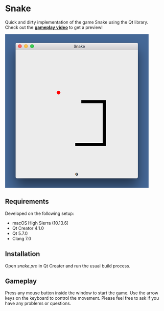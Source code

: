 # Snake
Quick and dirty implementation of the game Snake using the Qt library. Check out the [**gameplay video**](https://codefanatic.de/git/snake.mp4) to get a preview!

![**gameplay picture**](https://github.com/cfanatic/qt-snake/blob/master/res/gameplay.png) 

## Requirements
Developed on the following setup: 
- macOS High Sierra (10.13.6)
- Qt Creator 4.1.0
- Qt 5.7.0 
- Clang 7.0

## Installation
Open _snake.pro_ in Qt Creater and run the usual build process. 

## Gameplay
Press any mouse button inside the window to start the game. Use the arrow keys on the keyboard to control the movement.
Please feel free to ask if you have any problems or questions.
